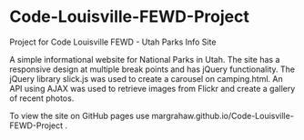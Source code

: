 # Code-Louisville-FEWD-Project
Project for Code Louisville FEWD - Utah Parks Info Site

A simple informational website for National Parks in Utah. The site has a responsive design at multiple break points and has jQuery functionality. The jQuery library slick.js was used to create a carousel on camping.html. An API using AJAX was used to retrieve images from Flickr and create a gallery of recent photos.

To view the site on GitHub pages use margrahaw.github.io/Code-Louisville-FEWD-Project . 

